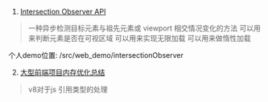 1. [Intersection Observer API](https://developer.mozilla.org/zh-CN/docs/Web/API/Intersection_Observer_API)
>一种异步检测目标元素与祖先元素或 viewport 相交情况变化的方法
>可以用来判断元素是否在可视区域
>可以用来实现无限加载
>可以用来做惰性加载

个人demo位置: /src/web_demo/intersectionObserver

2. [大型前端项目内存优化总结](https://mp.weixin.qq.com/s/_wbP0B3EiTjME9Sg3BXqqA)
> v8对于js 引用类型的处理   